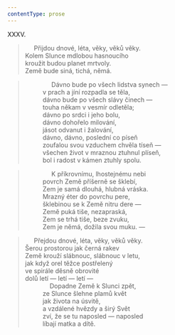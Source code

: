 ```yaml
---
contentType: prose
---
```


XXXV.

>      Přijdou dnové, léta, věky, věků věky.  
> Kolem Slunce mdlobou hasnoucího  
> kroužit budou planet mrtvoly.  
> Země bude siná, tichá, němá.

>                Dávno bude po všech lidstva synech —  
>           v prach a jíní rozpadla se těla,  
>           dávno bude po všech slávy činech —  
>           touha někam v vesmír odletěla;  
>           dávno po srdci i jeho bolu,  
>           dávno dohořelo milování,  
>           jásot odvanut i žalování,  
>           dávno, dávno, poslední co píseň  
>           zoufalou svou vzduchem chvěla tíseň —  
>           všechen život v mraznou ztuhnul plíseň,  
>           bol i radost v kámen ztuhly spolu.

>                K příkrovnímu, lhostejnému nebi  
>           povrch Země příšerně se šklebí,  
>           Zem je samá dlouhá, hlubná vráska.  
>           Mrazný éter do povrchu pere,  
>           šklebinou se k Země nitru dere —  
>           Země puká tiše, nezapraská,  
>           Zem se trhá tiše, beze zvuku,  
>           Zem je němá, dožila svou muku. —

>      Přejdou dnové, léta, věky, věků věky.  
> Šerou prostorou jak černá rakev  
> Země krouží slábnouc, slábnouc v letu,  
> jak když orel těžce postřelený  
> ve spirále děsně obrovité  
> dolů letí — letí — letí —  
>               Dopadne Země k Slunci zpět,  
>           ze Slunce šlehne plamů květ  
>           jak života na úsvitě,  
>           a vzdálené hvězdy a širý Svět  
>           zví, že se tu naposled — naposled  
>           líbají matka a dítě.
